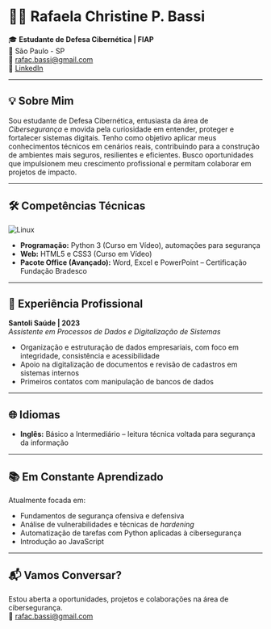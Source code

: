 # 👩‍💻 Rafaela Christine P. Bassi

🎓 **Estudante de Defesa Cibernética | FIAP**  
📍 São Paulo - SP  
📧 [rafac.bassi@gmail.com](mailto:rafac.bassi@gmail.com)  
🔗 [LinkedIn](https://www.linkedin.com/in/seu-perfil-aqui)  

---

## 💡 Sobre Mim

Sou estudante de Defesa Cibernética, entusiasta da área de *Cibersegurança* e movida pela curiosidade em entender, proteger e fortalecer sistemas digitais. Tenho como objetivo aplicar meus conhecimentos técnicos em cenários reais, contribuindo para a construção de ambientes mais seguros, resilientes e eficientes. Busco oportunidades que impulsionem meu crescimento profissional e permitam colaborar em projetos de impacto.

---

## 🛠️ Competências Técnicas

![Linux ](https://profilinator.rishav.dev/skills-assets/linux-original.svg)
- **Programação:** Python 3 (Curso em Vídeo), automações para segurança  
- **Web:** HTML5 e CSS3 (Curso em Vídeo)  
- **Pacote Office (Avançado):** Word, Excel e PowerPoint – Certificação Fundação Bradesco  

---

## 💼 Experiência Profissional

**Santoli Saúde | 2023**  
*Assistente em Processos de Dados e Digitalização de Sistemas*  
- Organização e estruturação de dados empresariais, com foco em integridade, consistência e acessibilidade  
- Apoio na digitalização de documentos e revisão de cadastros em sistemas internos  
- Primeiros contatos com manipulação de bancos de dados  

---

## 🌐 Idiomas

- **Inglês:** Básico a Intermediário – leitura técnica voltada para segurança da informação  

---

## 📚 Em Constante Aprendizado

Atualmente focada em:

- Fundamentos de segurança ofensiva e defensiva  
- Análise de vulnerabilidades e técnicas de *hardening*  
- Automatização de tarefas com Python aplicadas à cibersegurança  
- Introdução ao JavaScript  

---

## 📬 Vamos Conversar?

Estou aberta a oportunidades, projetos e colaborações na área de cibersegurança.  
📧 [rafac.bassi@gmail.com](mailto:rafac.bassi@gmail.com)
